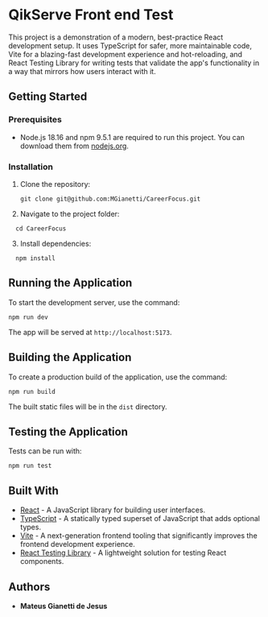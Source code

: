 # QikServe Front end Test

This project is a demonstration of a modern, best-practice React development setup. It uses TypeScript for safer, more maintainable code, Vite for a blazing-fast development experience and hot-reloading, and React Testing Library for writing tests that validate the app's functionality in a way that mirrors how users interact with it.

## Getting Started

### Prerequisites

- Node.js 18.16 and npm 9.5.1 are required to run this project. You can download them from [nodejs.org](https://nodejs.org/).

### Installation

1. Clone the repository:
   ```
   git clone git@github.com:MGianetti/CareerFocus.git
   ```
2. Navigate to the project folder:
 ```
   cd CareerFocus
 ```
3. Install dependencies:
 ```
   npm install
 ```

## Running the Application

To start the development server, use the command:
 ```
npm run dev
 ```
The app will be served at `http://localhost:5173`.

## Building the Application

To create a production build of the application, use the command:
 ```
npm run build
 ```
The built static files will be in the `dist` directory.

## Testing the Application

Tests can be run with:
 ```
npm run test
 ```

## Built With

- [React](https://reactjs.org/) - A JavaScript library for building user interfaces.
- [TypeScript](https://www.typescriptlang.org/) - A statically typed superset of JavaScript that adds optional types.
- [Vite](https://vitejs.dev/) - A next-generation frontend tooling that significantly improves the frontend development experience.
- [React Testing Library](https://testing-library.com/docs/react-testing-library/intro/) - A lightweight solution for testing React components.

## Authors

- **Mateus Gianetti de Jesus**
